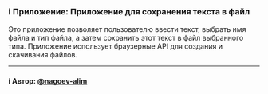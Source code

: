 ### ℹ️ Приложение: Приложение для сохранения текста в файл

Это приложение позволяет пользователю ввести текст, выбрать имя файла и тип файла,
а затем сохранить этот текст в файл выбранного типа. Приложение использует
браузерные API для создания и скачивания файлов.

-----
#### ℹ️ Автор: [@nagoev-alim](https://github.com/nagoev-alim)

